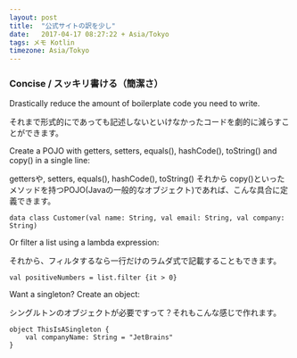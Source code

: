```yaml
---
layout: post
title:  "公式サイトの訳を少し"
date:   2017-04-17 08:27:22 + Asia/Tokyo
tags: メモ Kotlin
timezone: Asia/Tokyo
---
```


### Concise / スッキリ書ける（簡潔さ）

Drastically reduce the amount of boilerplate code you need to write.

それまで形式的にであっても記述しないといけなかったコードを劇的に減らすことができます。

Create a POJO with getters, setters, equals(), hashCode(), toString() and copy() in a single line:

gettersや, setters, equals(), hashCode(), toString() それから copy()といったメソッドを持つPOJO(Javaの一般的なオブジェクト)であれば、こんな具合に定義できます。

```
data class Customer(val name: String, val email: String, val company: String)
```

Or filter a list using a lambda expression:

それから、フィルタするなら一行だけのラムダ式で記載することもできます。

```
val positiveNumbers = list.filter {it > 0}
```

Want a singleton? Create an object:

シングルトンのオブジェクトが必要ですって？それもこんな感じで作れます。

```
object ThisIsASingleton {
    val companyName: String = "JetBrains"
}
```